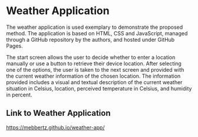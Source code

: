 # Weather Application
The weather application is used exemplary to demonstrate the proposed method. The application is based on HTML, CSS and JavaScript, managed through a GitHub repository by the authors, and hosted under GitHub Pages.

The start screen allows the user to decide whether to enter a location manually or use a button to retrieve their device location. After selecting one of the options, the user is taken to the next screen and provided with the current weather information of the chosen location. The information provided includes a visual and textual description of the current weather situation in Celsius, location, perceived temperature in Celsius, and humidity in percent.

## Link to Weather Application
https://mebbertz.github.io/weather-app/